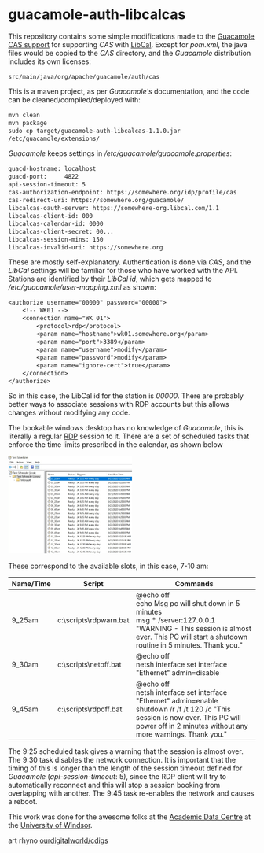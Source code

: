 # guacamole-auth-libcalcas

This repository contains some simple modifications made to the 
[Guacamole CAS support](https://guacamole.apache.org/doc/gug/cas-auth.html)
for supporting _CAS_ with [LibCal](https://www.springshare.com/libcal/). Except
for _pom.xml_, the java files would be copied to the _CAS_ directory, and the
_Guacamole_ distribution includes its own licenses:

```
src/main/java/org/apache/guacamole/auth/cas
```

This is a maven project, as per _Guacamole's_ documentation, and the code can be 
cleaned/compiled/deployed with:

```
mvn clean
mvn package
sudo cp target/guacamole-auth-libcalcas-1.1.0.jar /etc/guacamole/extensions/
```

_Guacamole_ keeps settings in _/etc/guacamole/guacamole.properties_:

```
guacd-hostname: localhost
guacd-port:     4822
api-session-timeout: 5
cas-authorization-endpoint: https://somewhere.org/idp/profile/cas
cas-redirect-uri: https://somewhere.org/guacamole/
libcalcas-oauth-server: https://somewhere-org.libcal.com/1.1
libcalcas-client-id: 000
libcalcas-calendar-id: 0000
libcalcas-client-secret: 00...
libcalcas-session-mins: 150
libcalcas-invalid-uri: https://somewhere.org
```
These are mostly self-explanatory. Authentication is done via _CAS_, and the _LibCal_
settings will be familiar for those who have worked with the API. Stations are 
identified by their _LibCal id_, 
which gets mapped to _/etc/guacamole/user-mapping.xml_ as shown:

```
<authorize username="00000" password="00000">
    <!-- WK01 -->
    <connection name="WK 01">
        <protocol>rdp</protocol>
        <param name="hostname">wk01.somewhere.org</param>
        <param name="port">3389</param>
        <param name="username">modify</param>
        <param name="password">modify</param>
        <param name="ignore-cert">true</param>
    </connection>
</authorize>
```

So in this case, the LibCal id for the station is _00000_. There are probably 
better ways to associate sessions with 
RDP accounts but this allows changes without modifying any code.

The bookable windows desktop has no knowledge of _Guacamole_, this is literally a regular 
[RDP](https://en.wikipedia.org/wiki/Remote_Desktop_Protocol) session to it. There are a set of 
scheduled tasks that enforce the time limits prescribed in the calendar, as shown below

<img src="https://github.com/ledwebdev/guacamole-auth-libcalcas/blob/main/libcal1.png?raw=true" width="50%" height="50%">

These correspond to the available slots, in this case, 7-10 am:

| Name/Time | Script | Commands |
| --- | --- | --- |
| 9_25am | c:\scripts\rdpwarn.bat | @echo off <br /> echo Msg pc will shut down in 5 minutes <br /> msg * /server:127.0.0.1 "WARNING - This session is almost ever. This PC will start a shutdown routine in 5 minutes. Thank you." |
| 9_30am | c:\scripts\netoff.bat | @echo off <br /> netsh interface set interface "Ethernet" admin=disable |
| 9_45am | c:\scripts\rdpoff.bat | @echo off <br /> netsh interface set interface "Ethernet" admin=enable <br /> shutdown /r /f /t 120 /c "This session is now over. This PC will power off in 2 minutes without any more warnings. Thank you." |

The 9:25 scheduled task gives a warning that the session is almost over. The 9:30 task disables the network 
connection. It is important that the timing of this is longer than the length of the session timeout 
defined for _Guacamole_ (_api-session-timeout_: 5), since the RDP client will try to automatically 
reconnect and this will stop a session booking from overlapping with another. The 9:45 task re-enables 
the network and causes a reboot. 

This work was done for the awesome folks at the [Academic Data Centre](https://leddy.uwindsor.ca/key-service-areas/academic-data-centre)
at the [University of Windsor](https://www.uwindsor.ca).

art rhyno [ourdigitalworld/cdigs](https://github.com/artunit)
